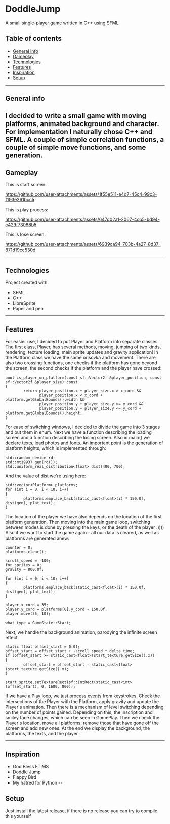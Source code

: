 # DoddleJump
A small single-player game written in C++ using SFML 

## Table of contents
* [General info](#general-info)
* [Gameplay](#gameplay)
* [Technologies](#technologies)
* [Features](#features)
* [Inspiration](#inspiration)
* [Setup](#setup)
---

## General info
I decided to write a small game with moving platforms, animated background and character. For implementation I naturally chose C++ and SFML. A couple of simple correlation functions, a couple of simple move functions, and some generation.
---
## Gameplay
This is start screen:

https://github.com/user-attachments/assets/1f55e511-e4d7-45c4-99c3-f193e261bcc5

This is play process:

https://github.com/user-attachments/assets/647d02a1-2067-4cb5-bd94-c429f73088b5

This is lose screen:

https://github.com/user-attachments/assets/6939ca94-703b-4a27-8d37-871d19cc530d

---
## Technologies
Project created with:
* SFML
* C++
* LibreSprite
* Paper and pen 
---
## Features
For easier use, I decided to put Player and Platform into separate classes. 
The first class, Player, has several methods, moving, jumping of two kinds, rendering, texture loading, main sprite updates and gravity application!
In the Platform class we have the same orisovka and movement. There are also two crossing functions, one checks if the platform has gone beyond the screen, the second checks if the platform and the player have crossed:
```
bool is_player_on_platform(const sf::Vector2f &player_position, const sf::Vector2f &player_size) const
{
        return player_position.x + player_size.x > x_cord &&
               player_position.x < x_cord + platform.getGlobalBounds().width &&
               player_position.y + player_size.y >= y_cord &&
               player_position.y + player_size.y <= y_cord + platform.getGlobalBounds().height;
}
```
For ease of switching windows, I decided to divide the game into 3 stages and put them in enum. 
Next we have a function describing the loading screen and a function describing the losing screen. Also in main() we declare texts, load photos and fonts.
An important point is the generation of platform heights, which is implemented through: 
```
std::random_device rd;
std::mt19937 gen(rd());
std::uniform_real_distribution<float> dist(400, 700);
```
And the value of dist we're using here: 
```
std::vector<Platform> platforms;
for (int i = 0; i < 10; i++)
{
        platforms.emplace_back(static_cast<float>(i) * 150.0f, dist(gen), plat_text);
}
```
The location of the player we have also depends on the location of the first platform generation.
Then moving into the main game loop, switching between modes is done by pressing the keys, or the death of the player :)))) 
Also if we want to start the game again - all our data is cleared, as well as platforms are generated anew:
```
counter = 0;
platforms.clear();

scroll_speed = -100;
for_sprites = 0;
gravity = 800.0f;
                
for (int i = 0; i < 10; i++)
{
        platforms.emplace_back(static_cast<float>(i) * 150.0f, dist(gen), plat_text);
}

player.x_cord = 35;
player.y_cord = platforms[0].y_cord - 150.0f;
player.move(35, 10);

what_type = GameState::Start;
```
Next, we handle the background animation, parodying the infinite screen effect:
```
static float offset_start = 0.0f;
offset_start = offset_start + -scroll_speed * delta_time;
if (offset_start >= static_cast<float>(start_texture.getSize().x))
{
        offset_start = offset_start - static_cast<float>(start_texture.getSize().x);
}

start_sprite.setTextureRect(sf::IntRect(static_cast<int>(offset_start), 0, 1600, 800));
```
If we have a Play loop, we just process events from keystrokes. Check the intersections of the Player with the Platform, apply gravity and update the Player's animation. Then there is a mechanism of level switching depending on the number of points gained. Depending on this, the inscription and smiley face changes, which can be seen in GamePlay. Then we check the Player's location, move all platforms, remove those that have gone off the screen and add new ones. 
At the end we display the background, the platforms, the texts, and the player.

---
## Inspiration
- God Bless FTiMS
- Doddle Jump
- Flappy Bird
- My hatred for Python
--
## Setup
Just install the latest release, if there is no release you can try to compile this yourself
